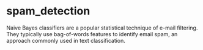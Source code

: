 # spam_detection
Naive Bayes classifiers are a popular statistical technique of e-mail filtering. They typically use bag-of-words features to identify email spam, an approach commonly used in text classification.
